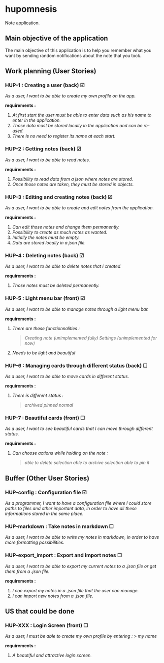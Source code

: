 # hupomnesis

Note application.

## Main objective of the application

The main objective of this application is to help you remember what you want by sending random notifications about the note that you took.

## Work planning (User Stories)
### HUP-1 : Creating a user (back) &#9745;
_As a user, I want to be able to create my own profile on the app._

__requirements :__ 
1. _At first start the user must be able to enter data such as his name to enter in the application._
2. _Those data must be stored locally in the application and can be re-used._
3. _There is no need to register its name at each start._

### HUP-2 : Getting notes (back) &#9745;
_As a user, I want to be able to read notes._

__requirements :__ 
1. _Possibility to read data from a json where notes are stored._
2. _Once those notes are taken, they must be stored in objects._

### HUP-3 : Editing and creating notes (back) &#9745;
_As a user, I want to be able to create and edit notes from the application._

__requirements :__
1. _Can edit those notes and change them permanently._
2. _Possibility to create as much notes as wanted._
3. _Initially the notes must be empty._
4. _Data are stored locally in a json file._

### HUP-4 : Deleting notes (back) &#9745;
_As a user, I want to be able to delete notes that I created._

__requirements :__
1. _Those notes must be deleted permanently._

### HUP-5 : Light menu bar (front) &#9745;
_As a user, I want to be able to manage notes through a light menu bar._

__requirements :__
1. _There are those functionnalities :_
    > _Creating note (unimplemented fully)_
    > _Settings (unimplemented for now)_
2. _Needs to be light and beautiful_

### HUP-6 : Managing cards through different status (back) &#9744;
_As a user, I want to be able to move cards in different status._

__requirements :__
1. _There is different status :_
    > _archived_
    > _pinned_
    > _normal_

### HUP-7 : Beautiful cards (front) &#9744;
_As a user, I want to see beautiful cards that I can move through different status._

__requirements :__
1. _Can choose actions while holding on the note :_
    > _able to delete selection_
    > _able to archive selection_
    > _able to pin it_

## Buffer (Other User Stories)
### HUP-config : Configuration file &#9745;
_As a programmer, I want to have a configuration file where I could store paths to files and other important data, in order to have all these informations stored in the same place._

### HUP-markdown : Take notes in markdown &#9744;
_As a user, I want to be able to write my notes in markdown, in order to have more formatting possibilities._

### HUP-export_import : Export and import notes &#9744;
_As a user, I want to be able to export my current notes to a .json file or get them from a .json file._

__requirements :__
1. _I can export my notes in a .json file that the user can manage._
1. _I can import new notes from a .json file._

## US that could be done
### HUP-XXX : Login Screen (front) &#9744;
_As a user, I must be able to create my own profile by entering :_
    > _my name_

__requirements :__
1. _A beautiful and attractive login screen._
